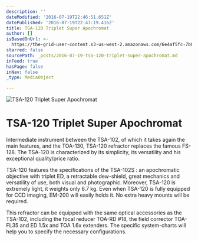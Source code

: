 ```yaml
---
description: ''
dateModified: '2016-07-19T22:46:51.651Z'
datePublished: '2016-07-19T22:47:19.416Z'
title: TSA-120 Triplet Super Apochromat
author: []
isBasedOnUrl: >-
  https://the-grid-user-content.s3-us-west-2.amazonaws.com/6e4af5fc-7b0b-42ce-9524-20b645f9fa63.jpg
starred: false
sourcePath: _posts/2016-07-19-tsa-120-triplet-super-apochromat.md
inFeed: true
hasPage: false
inNav: false
_type: MediaObject

---
```

![TSA-120 Triplet Super Apochromat](https://imgflo.herokuapp.com/graph/vahj1ThiexotieMo/de4465ab9e7dcc80e1c0f234c16d7324/croprotate.jpg?cropheight=673&cropwidth=790&degrees=0&input=https%3A%2F%2Fthe-grid-user-content.s3-us-west-2.amazonaws.com%2Fe4ac8241-d6fe-4ff7-85c6-43b264853967.jpg&x=5&y=60)

# TSA-120 Triplet Super Apochromat

Intermediate instrument between the TSA-102, of which it takes again the main features, and the TOA-130, TSA-120 refractor replaces the famous FS-128\. The TSA-120 is characterized by its simplicity, its versatility and his exceptional quality/price ratio.

TSA-120 features the specifications of the TSA-102S : an apochromatic objective with triplet ED, a retractable dew-shield, great mechanics and versatility of use, both visual and photographic. Moreover, TSA-120 is extremely light, it weights only 6.7 kg. Even when TSA-120 is fully equipped for CCD imaging, EM-200 will easily holds it. No extra heavy mounts will be required.

This refractor can be equipped with the same optical accessories as the TSA-102, including the focal reducer TOA-RD \#18, the field corrector TOA-FL35 and ED 1.5x and TOA 1.6x extenders. The specific system-charts will help you to specify the necessary configurations.